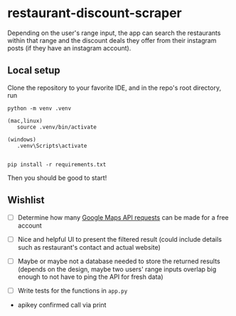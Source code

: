 # restaurant-discount-scraper

Depending on the user's range input, the app can search the restaurants within that range and the discount deals they offer from their instagram posts (if they have an instagram account).

## Local setup

Clone the repository to your favorite IDE, and in the repo's root directory, run

```
python -m venv .venv

(mac,linux)
   source .venv/bin/activate

(windows)
   .venv\Scripts\activate


pip install -r requirements.txt
```

Then you should be good to start!

## Wishlist

- [ ] Determine how many [Google Maps API requests](https://developers.google.com/maps/documentation/places/web-service/details) can be made for a free account   



- [ ] Nice and helpful UI to present the filtered result (could include details such as restaurant's contact and actual website)
- [ ] Maybe or maybe not a database needed to store the returned results (depends on the design, maybe two users' range inputs overlap big enough to not have to ping the API for fresh data)


- [ ] Write tests for the functions in `app.py`


- apikey confirmed call via print
